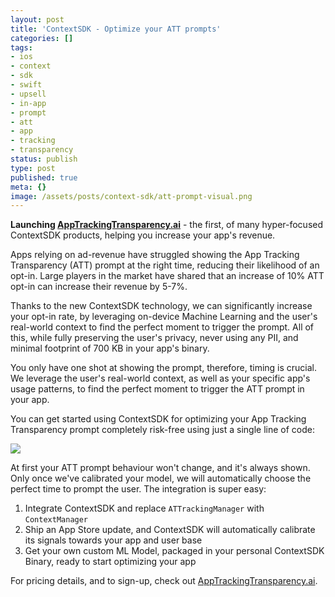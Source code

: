 ```yaml
---
layout: post
title: 'ContextSDK - Optimize your ATT prompts'
categories: []
tags:
- ios
- context
- sdk
- swift
- upsell
- in-app
- prompt
- att
- app
- tracking
- transparency
status: publish
type: post
published: true
meta: {}
image: /assets/posts/context-sdk/att-prompt-visual.png
---
```


**Launching [AppTrackingTransparency.ai](https://apptrackingtransparency.ai)** - the first, of many hyper-focused ContextSDK products, helping you increase your app's revenue.

Apps relying on ad-revenue have struggled showing the App Tracking Transparency (ATT) prompt at the right time, reducing their likelihood of an opt-in. Large players in the market have shared that an increase of 10% ATT opt-in can increase their revenue by 5-7%.

Thanks to the new ContextSDK technology, we can significantly increase your opt-in rate, by leveraging on-device Machine Learning and the user's real-world context to find the perfect moment to trigger the prompt. All of this, while fully preserving the user's privacy, never using any PII, and minimal footprint of 700 KB in your app's binary.

You only have one shot at showing the prompt, therefore, timing is crucial. We leverage the user's real-world context, as well as your specific app's usage patterns, to find the perfect moment to trigger the ATT prompt in your app.

You can get started using ContextSDK for optimizing your App Tracking Transparency prompt completely risk-free using just a single line of code:

<img src="https://krausefx.com/assets/posts/context-sdk/att-code-sample.png">

At first your ATT prompt behaviour won't change, and it's always shown. Only once we've calibrated your model, we will automatically choose the perfect time to prompt the user. The integration is super easy:

1. Integrate ContextSDK and replace `ATTrackingManager` with `ContextManager`
2. Ship an App Store update, and ContextSDK will automatically calibrate its signals towards your app and user base
3. Get your own custom ML Model, packaged in your personal ContextSDK Binary, ready to start optimizing your app

For pricing details, and to sign-up, check out [AppTrackingTransparency.ai](https://apptrackingtransparency.ai).
